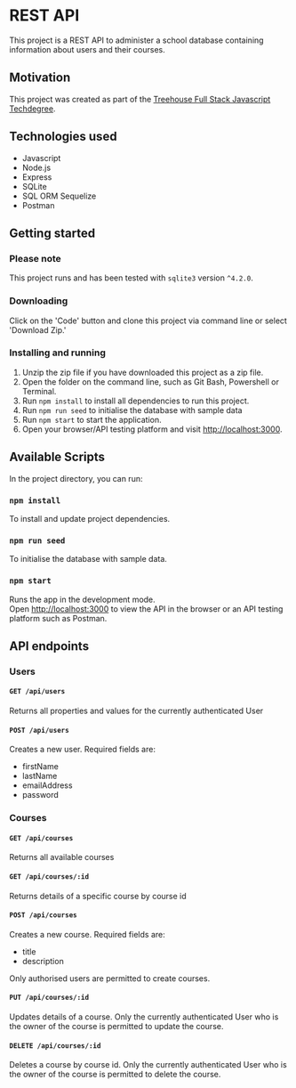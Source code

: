 # REST API 

This project is a REST API to administer a school database containing information about users and their courses.

## Motivation
This project was created as part of the [Treehouse Full Stack Javascript Techdegree](https://teamtreehouse.com/techdegree/full-stack-javascript).

## Technologies used
- Javascript
- Node.js
- Express
- SQLite
- SQL ORM Sequelize
- Postman

## Getting started
### Please note
This project runs and has been tested with `sqlite3` version `^4.2.0`.

### Downloading
Click on the 'Code' button and clone this project via command line or select 'Download Zip.'

### Installing and running
1. Unzip the zip file if you have downloaded this project as a zip file.
1. Open the folder on the command line, such as Git Bash, Powershell or Terminal.
1. Run `npm install` to install all dependencies to run this project.
1. Run `npm run seed` to initialise the database with sample data
1. Run `npm start` to start the application.
1. Open your browser/API testing platform and visit [http://localhost:3000](http://localhost:3000).

## Available Scripts
In the project directory, you can run:

### `npm install`
To install and update project dependencies.

### `npm run seed`
To initialise the database with sample data.

### `npm start`
Runs the app in the development mode.\
Open [http://localhost:3000](http://localhost:3000) to view the API in the browser or an API testing platform such as Postman.

## API endpoints

### Users
#### `GET /api/users`
Returns all properties and values for the currently authenticated User

#### `POST /api/users`
Creates a new user. Required fields are:
- firstName
- lastName
- emailAddress
- password

### Courses
#### `GET /api/courses`
Returns all available courses

#### `GET /api/courses/:id`
Returns details of a specific course by course id

#### `POST /api/courses`
Creates a new course. Required fields are:
- title
- description

Only authorised users are permitted to create courses.

#### `PUT /api/courses/:id`
Updates details of a course. Only the currently authenticated User who is the owner of the course is permitted to update the course.

#### `DELETE /api/courses/:id`
Deletes a course by course id. Only the currently authenticated User who is the owner of the course is permitted to delete the course. 